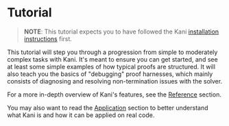 # Tutorial

> **NOTE**: This tutorial expects you to have followed the Kani [installation instructions](./install-guide.md) first.

This tutorial will step you through a progression from simple to moderately complex tasks with Kani.
It's meant to ensure you can get started, and see at least some simple examples of how typical proofs are structured.
It will also teach you the basics of "debugging" proof harnesses, which mainly consists of diagnosing and resolving non-termination issues with the solver.

For a more in-depth overview of Kani's features, see the [Reference](./reference.md) section.

You may also want to read the [Application](./application.md) section to better
understand what Kani is and how it can be applied on real code.
